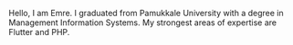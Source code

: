 Hello, I am Emre. I graduated from Pamukkale University with a degree in Management Information Systems. My strongest areas of expertise are Flutter and PHP.

